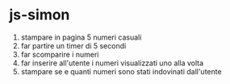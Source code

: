 # js-simon
1. stampare in pagina 5 numeri casuali
2. far partire un timer di 5 secondi
3. far scomparire i numeri
4. far inserire all'utente i numeri visualizzati uno alla volta
5. stampare se e quanti numeri sono stati indovinati dall'utente